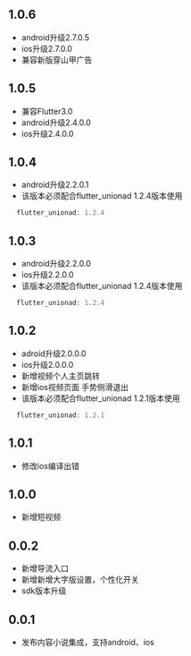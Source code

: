 ## 1.0.6
* android升级2.7.0.5
* ios升级2.7.0.0
* 兼容新版穿山甲广告

## 1.0.5
* 兼容Flutter3.0
* android升级2.4.0.0
* ios升级2.4.0.0

## 1.0.4
* android升级2.2.0.1
* 该版本必须配合flutter_unionad 1.2.4版本使用
```dart
  flutter_unionad: 1.2.4
```

## 1.0.3
* android升级2.2.0.0
* ios升级2.2.0.0
* 该版本必须配合flutter_unionad 1.2.4版本使用
```dart
  flutter_unionad: 1.2.4
```

## 1.0.2

* adroid升级2.0.0.0
* ios升级2.0.0.0
* 新增视频个人主页跳转
* 新增ios视频页面 手势侧滑退出
* 该版本必须配合flutter_unionad 1.2.1版本使用
```dart
  flutter_unionad: 1.2.1
```

## 1.0.1

* 修改ios编译出错

## 1.0.0

* 新增短视频

## 0.0.2

* 新增导流入口
* 新增新增大字版设置，个性化开关
* sdk版本升级

## 0.0.1

* 发布内容小说集成，支持android、ios







